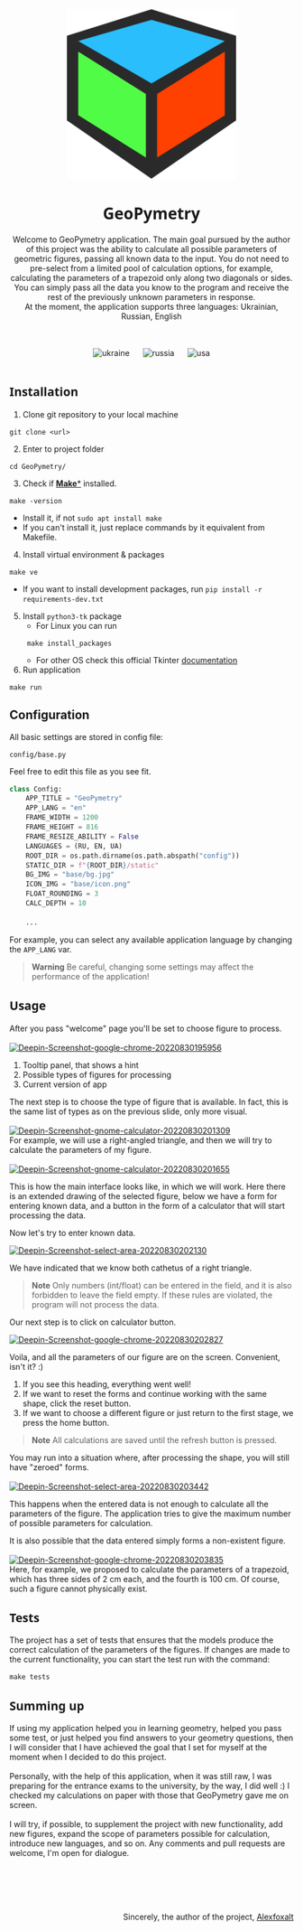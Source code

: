 <html>
<div align="center">
  <img src="static/base/icon.png" style="align: center" alt="icon">
</div>

<h1 align="center" style="font-family: 'Segoe UI',sans-serif">GeoPymetry</h1>

<p align="center">Welcome to GeoPymetry application. 
The main goal pursued by the author of this project was the ability to calculate all possible parameters of 
geometric figures, passing all known data to the input. You do not need to pre-select from a limited pool of calculation 
options, for example, calculating the parameters of a trapezoid only along two diagonals or sides. You can simply pass 
all the data you know to the program and receive the rest of the previously unknown parameters in response.
<br>At the moment, the application supports three languages: Ukrainian, Russian, English</p>
<br><br>
<div align="center">
    <img src="https://hatscripts.github.io/circle-flags/flags/ua.svg" width="60" alt="ukraine">&nbsp;&nbsp;&nbsp;&nbsp;&nbsp;
    <img src="https://hatscripts.github.io/circle-flags/flags/ru.svg" width="60" alt="russia">&nbsp;&nbsp;&nbsp;&nbsp;&nbsp;
    <img src="https://hatscripts.github.io/circle-flags/flags/us.svg" width="60" alt="usa">
</div>
<br>

<h2 style="font-family: 'Segoe UI',sans-serif">Installation</h2>

1. Clone git repository to your local machine
```shell
git clone <url>
```
2. Enter to project folder
```shell
cd GeoPymetry/
```
3. Check if [**Make**\*](#make-tip) installed.
```shell
make -version
```
   * Install it, if not `sudo apt install make`
   * If you can't install it, just replace commands by it equivalent from Makefile.
4. Install virtual environment & packages
```shell
make ve
```
* If you want to install development packages, run `pip install -r requirements-dev.txt`
5. Install `python3-tk` package
    * For Linux you can run
   ```shell
    make install_packages 
    ```
   * For other OS check this official Tkinter [documentation](http://tkdocs.com/tutorial/install.html)
6. Run application
```shell
make run
```

<h2>Configuration</h2>
All basic settings are stored in config file:

```jsonpath
config/base.py
```

Feel free to edit this file as you see fit.

```python
class Config:
    APP_TITLE = "GeoPymetry"
    APP_LANG = "en"
    FRAME_WIDTH = 1200
    FRAME_HEIGHT = 816
    FRAME_RESIZE_ABILITY = False
    LANGUAGES = (RU, EN, UA)
    ROOT_DIR = os.path.dirname(os.path.abspath("config"))
    STATIC_DIR = f"{ROOT_DIR}/static"
    BG_IMG = "base/bg.jpg"
    ICON_IMG = "base/icon.png"
    FLOAT_ROUNDING = 3
    CALC_DEPTH = 10
    
    ...
```
For example, you can select any available application language by changing the `APP_LANG` var.<br>
> __Warning__ Be careful, changing some settings may affect the performance of the application!

<h2 style="font-family: 'Segoe UI',sans-serif">Usage</h2>

After you pass "welcome" page you'll be set to choose figure to process.<br><br>
<a href="https://ibb.co/tcNhFJ1"><img src="https://i.ibb.co/4MDf3V0/Deepin-Screenshot-google-chrome-20220830195956.png" alt="Deepin-Screenshot-google-chrome-20220830195956" border="0"></a>

1. Tooltip panel, that shows a hint
2. Possible types of figures for processing
3. Current version of app

The next step is to choose the type of figure that is available. In fact, this is the same list of types as on the 
previous slide, only more visual.
<br><br>
<a href="https://ibb.co/7Wv3GTy"><img src="https://i.ibb.co/DC4B76K/Deepin-Screenshot-gnome-calculator-20220830201309.png" alt="Deepin-Screenshot-gnome-calculator-20220830201309" border="0"></a>
<br>
For example, we will use a right-angled triangle, and then we will try to calculate the parameters of my figure.
<br><br>
<a href="https://ibb.co/6Fpj7vJ"><img src="https://i.ibb.co/3c8g9fY/Deepin-Screenshot-gnome-calculator-20220830201655.png" alt="Deepin-Screenshot-gnome-calculator-20220830201655" border="0"></a><br>

This is how the main interface looks like, in which we will work. Here there is an extended drawing of the selected 
figure, below we have a form for entering known data, and a button in the form of a calculator that will start 
processing the data.

Now let's try to enter known data.<br>

<a href="https://ibb.co/940r4FT"><img src="https://i.ibb.co/fNWxNhp/Deepin-Screenshot-select-area-20220830202130.png" alt="Deepin-Screenshot-select-area-20220830202130" border="0"></a>

We have indicated that we know both cathetus of a right triangle. 
> __Note__ Only numbers (int/float) can be entered in the field, and it is also forbidden to leave the field empty. If these rules are violated, the program will not process the data.

Our next step is to click on calculator button.<br>

<a href="https://ibb.co/PGbvfRP"><img src="https://i.ibb.co/5hzgfdS/Deepin-Screenshot-google-chrome-20220830202827.png" alt="Deepin-Screenshot-google-chrome-20220830202827" border="0"></a>

Voila, and all the parameters of our figure are on the screen. Convenient, isn't it? :)

1. If you see this heading, everything went well!
2. If we want to reset the forms and continue working with the same shape, click the reset button.
3. If we want to choose a different figure or just return to the first stage, we press the home button.

> __Note__ All calculations are saved until the refresh button is pressed.

You may run into a situation where, after processing the shape, you will still have "zeroed" forms.
<br><br>
<a href="https://ibb.co/NLWXPpv"><img src="https://i.ibb.co/64D2xbM/Deepin-Screenshot-select-area-20220830203442.png" alt="Deepin-Screenshot-select-area-20220830203442" border="0"></a>

This happens when the entered data is not enough to calculate all the parameters of the figure. The application 
tries to give the maximum number of possible parameters for calculation.

It is also possible that the data entered simply forms a non-existent figure.
<br><br>
<a href="https://imgbb.com/"><img src="https://i.ibb.co/5hrkp59/Deepin-Screenshot-google-chrome-20220830203835.png" alt="Deepin-Screenshot-google-chrome-20220830203835" border="0"></a>
<br>
Here, for example, we proposed to calculate the parameters of a trapezoid, which has three sides of 2 cm each, 
and the fourth is 100 cm. Of course, such a figure cannot physically exist.

<h2 style="font-family: 'Segoe UI',sans-serif">Tests</h2>

The project has a set of tests that ensures that the models produce the correct calculation of the parameters of the 
figures. If changes are made to the current functionality, you can start the test run with the command:

```shell
make tests
```

<h2 style="font-family: 'Segoe UI',sans-serif">Summing up</h2>
If using my application helped you in learning geometry, helped you pass some test, or just helped you find answers to your geometry questions, then I will consider that I have achieved the goal that I set for myself at the moment when I decided to do this project.
<br><br>Personally, with the help of this application, when it was still raw, I was preparing for the entrance exams to the university, by the way, I did well :) I checked my calculations on paper with those that GeoPymetry gave me on screen.
<br><br>I will try, if possible, to supplement the project with new functionality, add new figures, expand the scope of parameters possible for calculation, introduce new languages, and so on.
Any comments and pull requests are welcome, I'm open for dialogue.

<br><br><br><br>

<p align="right">Sincerely, the author of the project, <a href="https://github.com/AlexFoxalt">Alexfoxalt</a></p>
</html>

